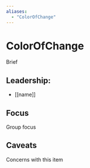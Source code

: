 ```yaml
---
aliases:
  - "ColorOfChange"
---
```

# ColorOfChange

Brief

## Leadership:

- [[name]]

## Focus

Group focus

## Caveats 

Concerns with this item